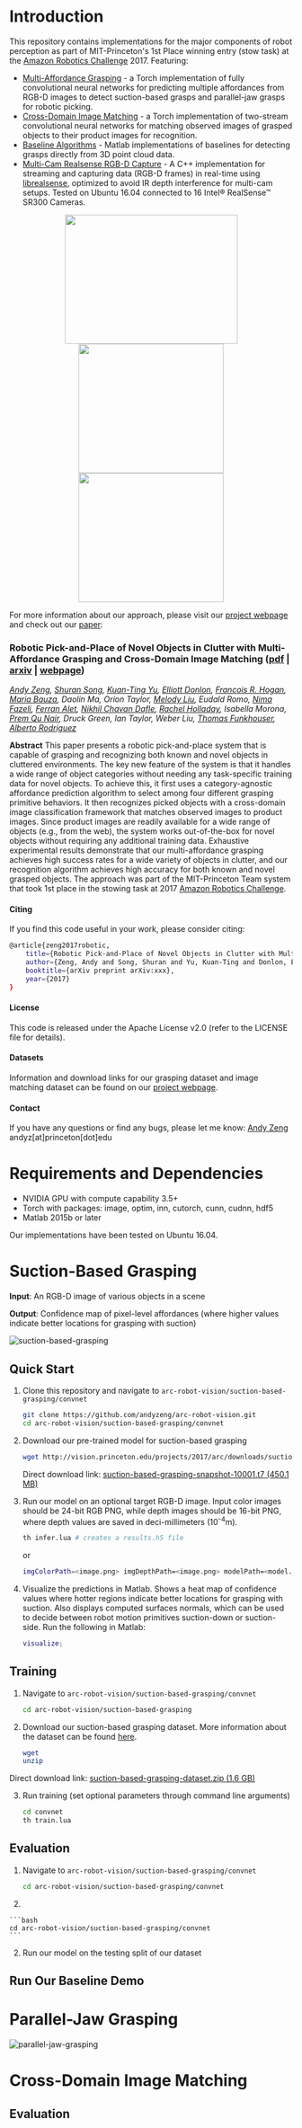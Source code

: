 # Introduction

This repository contains implementations for the major components of robot perception as part of MIT-Princeton's 1st Place winning entry (stow task) at the [Amazon Robotics Challenge](https://www.amazonrobotics.com/#/roboticschallenge) 2017. Featuring:

* [Multi-Affordance Grasping]() - a Torch implementation of fully convolutional neural networks for predicting multiple affordances from RGB-D images to detect suction-based grasps and parallel-jaw grasps for robotic picking.
* [Cross-Domain Image Matching]() - a Torch implementation of two-stream convolutional neural networks for matching observed images of grasped objects to their product images for recognition.
* [Baseline Algorithms]() - Matlab implementations of baselines for detecting grasps directly from 3D point cloud data.
* [Multi-Cam Realsense RGB-D Capture]() - A C++ implementation for streaming and capturing data (RGB-D frames) in real-time using [librealsense](https://github.com/IntelRealSense/librealsense), optimized to avoid IR depth interference for multi-cam setups. Tested on Ubuntu 16.04 connected to 16 Intel® RealSense™ SR300 Cameras.

<div align="center">
<img src="https://github.com/andyzeng/arc-robot-vision/raw/master/images/robot.jpg" height="230px" width="307px">
<img src="https://github.com/andyzeng/arc-robot-vision/raw/master/images/grasping.gif" height="230px" width="258px">
<img src="https://github.com/andyzeng/arc-robot-vision/raw/master/images/recognition.jpg" height="230px" width="258px">
</div>

For more information about our approach, please visit our [project webpage](http://apc.cs.princeton.edu/) and check out our [paper]():

### Robotic Pick-and-Place of Novel Objects in Clutter with Multi-Affordance Grasping and Cross-Domain Image Matching ([pdf]() | [arxiv]() | [webpage]())

*[Andy Zeng](http://andyzeng.com), [Shuran Song](http://vision.princeton.edu/people/shurans/), [Kuan-Ting Yu](http://people.csail.mit.edu/peterkty/), [Elliott Donlon](https://www.linkedin.com/in/elliott-donlon-238601a3), [Francois R. Hogan](https://www.linkedin.com/in/francois-hogan-2b4025b6/), [Maria Bauza](http://web.mit.edu/bauza/www/), Daolin Ma, Orion Taylor, [Melody Liu](https://melodygl.wordpress.com/), Eudald Romo, [Nima Fazeli](http://nfazeli.mit.edu/), [Ferran Alet](http://web.mit.edu/alet/www/), [Nikhil Chavan Dafle](https://nikhilcd.mit.edu/), [Rachel Holladay](http://people.csail.mit.edu/rholladay/), Isabella Morona, [Prem Qu Nair](http://premqunair.com/), Druck Green, Ian Taylor, Weber Liu, [Thomas Funkhouser](http://www.cs.princeton.edu/~funk/), [Alberto Rodriguez](http://meche.mit.edu/people/faculty/ALBERTOR@MIT.EDU)*

**Abstract** This paper presents a robotic pick-and-place system that is capable of grasping and recognizing both known and novel objects in cluttered environments. The key new feature of the system is that it handles a wide range of object categories without needing any task-specific training data for novel objects. To achieve this, it first uses a category-agnostic affordance prediction algorithm to select among four different grasping primitive behaviors. It then recognizes picked objects with a cross-domain image classification framework that matches observed images to product images. Since product images are readily available for a wide range of objects (e.g., from the web), the system works out-of-the-box for novel objects without requiring any additional training data. Exhaustive experimental results demonstrate that our multi-affordance grasping achieves high success rates for a wide variety of objects in clutter, and our recognition algorithm achieves high accuracy for both known and novel grasped objects. The approach was part of the MIT-Princeton Team system that took 1st place in the stowing task at 2017 [Amazon Robotics Challenge](https://www.amazonrobotics.com/#/roboticschallenge).

#### Citing

If you find this code useful in your work, please consider citing:

```bash
@article{zeng2017robotic, 
	title={Robotic Pick-and-Place of Novel Objects in Clutter with Multi-Affordance Grasping and Cross-Domain Image Matching}, 
	author={Zeng, Andy and Song, Shuran and Yu, Kuan-Ting and Donlon, Elliott and Hogan, Francois Robert and Bauza, Maria and Ma, Daolin and Taylor, Orion and Liu, Melody and Romo, Eudald and Fazeli, Nima and Alet, Ferran and Dafle, Nikhil Chavan and Holladay, Rachel and Morona, Isabella and Nair, Prem Qu and Green, Druck and Taylor, Ian and Liu, Weber and Funkhouser, Thomas and Rodriguez, Alberto}, 
	booktitle={arXiv preprint arXiv:xxx}, 
	year={2017} 
}
```

#### License
This code is released under the Apache License v2.0 (refer to the LICENSE file for details).

#### Datasets
Information and download links for our grasping dataset and image matching dataset can be found on our [project webpage](http://arc.cs.princeton.edu/).

#### Contact
If you have any questions or find any bugs, please let me know: [Andy Zeng](http://www.cs.princeton.edu/~andyz/) andyz[at]princeton[dot]edu

# Requirements and Dependencies

* NVIDIA GPU with compute capability 3.5+
* Torch with packages: image, optim, inn, cutorch, cunn, cudnn, hdf5
* Matlab 2015b or later

Our implementations have been tested on Ubuntu 16.04.

# Suction-Based Grasping

**Input**: An RGB-D image of various objects in a scene

**Output**: Confidence map of pixel-level affordances (where higher values indicate better locations for grasping with suction)

![suction-based-grasping](images/suction-based-grasping.jpg?raw=true)

## Quick Start

1. Clone this repository and navigate to `arc-robot-vision/suction-based-grasping/convnet`

    ```bash
    git clone https://github.com/andyzeng/arc-robot-vision.git
    cd arc-robot-vision/suction-based-grasping/convnet
    ```

2. Download our pre-trained model for suction-based grasping

    ```bash
    wget http://vision.princeton.edu/projects/2017/arc/downloads/suction-based-grasping-snapshot-10001.t7
    ```

    Direct download link: [suction-based-grasping-snapshot-10001.t7 (450.1 MB)](http://vision.princeton.edu/projects/2017/arc/downloads/suction-based-grasping-snapshot-10001.t7)

3. Run our model on an optional target RGB-D image. Input color images should be 24-bit RGB PNG, while depth images should be 16-bit PNG, where depth values are saved in deci-millimeters (10<sup>-4</sup>m).

    ```bash
    th infer.lua # creates a results.h5 file
    ```

    or

    ```bash
    imgColorPath=<image.png> imgDepthPath=<image.png> modelPath=<model.t7> th infer.lua # creates a results.h5 file
    ```

4. Visualize the predictions in Matlab. Shows a heat map of confidence values where hotter regions indicate better locations for grasping with suction. Also displays computed surfaces normals, which can be used to decide between robot motion primitives suction-down or suction-side. Run the following in Matlab:

    ```matlab
    visualize;
    ```

## Training

1. Navigate to `arc-robot-vision/suction-based-grasping/convnet`

    ```bash
    cd arc-robot-vision/suction-based-grasping
    ```

2. Download our suction-based grasping dataset. More information about the dataset can be found [here]().

    ```bash
    wget 
    unzip
    ```

 Direct download link: [suction-based-grasping-dataset.zip (1.6 GB)]()

 3. Run training (set optional parameters through command line arguments)

    ```bash
    cd convnet
    th train.lua
     ```

## Evaluation

1. Navigate to `arc-robot-vision/suction-based-grasping/convnet`

    ```bash
    cd arc-robot-vision/suction-based-grasping/convnet
    ```

2. 

    ```bash
    cd arc-robot-vision/suction-based-grasping/convnet
    ```

2. Run our model on the testing split of our dataset

## Run Our Baseline Demo



# Parallel-Jaw Grasping

![parallel-jaw-grasping](images/parallel-jaw-grasping.jpg?raw=true)












# Cross-Domain Image Matching




## Evaluation